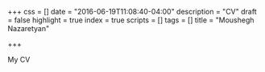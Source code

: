 +++
css = []
date = "2016-06-19T11:08:40-04:00"
description = "CV"
draft = false
highlight = true
index = true
scripts = []
tags = []
title = "Moushegh Nazaretyan"

+++


My CV

